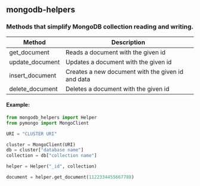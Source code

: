## mongodb-helpers
### Methods that simplify MongoDB collection reading and writing.
Method | Description
--- | --- |
get_document | Reads a document with the given id
update_document | Updates a document with the given id
insert_document | Creates a new document with the given id and data
delete_document | Deletes a document with the given id

#### Example:
```python
from mongodb_helpers import Helper
from pymongo import MongoClient

URI = "CLUSTER URI"

cluster = MongoClient(URI)
db = cluster["database name"]
collection = db["collection name"]

helper = Helper("_id", collection)

document = helper.get_document(1122334455667788)
```
